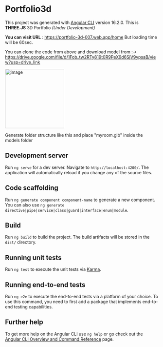 # Portfolio3d

This project was generated with [Angular CLI](https://github.com/angular/angular-cli) version 16.2.0.
This is **THREE.JS**  3D Portfolio 
_(Under Development)_

**You can visit URL** : https://portfolio-3d-007.web.app/home
But loading time will be 60sec. 

You can clone the code from above and download model from :->
https://drive.google.com/file/d/1Fob_tw2RTy819t0R9PeX6d6SjV9ypsaB/view?usp=drive_link

<img width="194" alt="image" src="https://github.com/user-attachments/assets/11a72433-cfc8-4595-918e-eeb506292dcc" />


Generate folder structure like this and place "myroom.glb" inside the models folder

## Development server

Run `ng serve` for a dev server. Navigate to `http://localhost:4200/`. The application will automatically reload if you change any of the source files.

## Code scaffolding

Run `ng generate component component-name` to generate a new component. You can also use `ng generate directive|pipe|service|class|guard|interface|enum|module`.

## Build

Run `ng build` to build the project. The build artifacts will be stored in the `dist/` directory.

## Running unit tests

Run `ng test` to execute the unit tests via [Karma](https://karma-runner.github.io).

## Running end-to-end tests

Run `ng e2e` to execute the end-to-end tests via a platform of your choice. To use this command, you need to first add a package that implements end-to-end testing capabilities.

## Further help

To get more help on the Angular CLI use `ng help` or go check out the [Angular CLI Overview and Command Reference](https://angular.io/cli) page.
